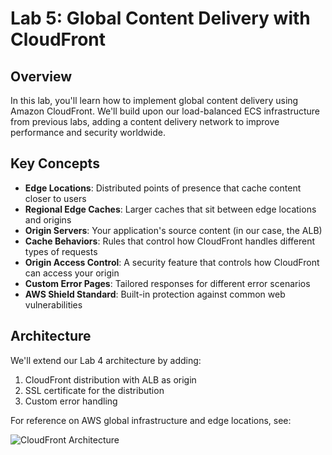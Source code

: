 # Lab 5: Global Content Delivery with CloudFront

## Overview

In this lab, you'll learn how to implement global content delivery using Amazon CloudFront. We'll build upon our load-balanced ECS infrastructure from previous labs, adding a content delivery network to improve performance and security worldwide.

## Key Concepts

- **Edge Locations**: Distributed points of presence that cache content closer to users
- **Regional Edge Caches**: Larger caches that sit between edge locations and origins
- **Origin Servers**: Your application's source content (in our case, the ALB)
- **Cache Behaviors**: Rules that control how CloudFront handles different types of requests
- **Origin Access Control**: A security feature that controls how CloudFront can access your origin
- **Custom Error Pages**: Tailored responses for different error scenarios
- **AWS Shield Standard**: Built-in protection against common web vulnerabilities

## Architecture

We'll extend our Lab 4 architecture by adding:
1. CloudFront distribution with ALB as origin
2. SSL certificate for the distribution
3. Custom error handling

For reference on AWS global infrastructure and edge locations, see:

![CloudFront Architecture](../../media/lab_5_arch.drawio.svg)